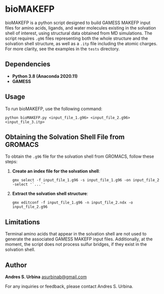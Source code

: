 # bioMAKEFP
bioMAKEFP is a python script designed to build GAMESS MAKEFP input files for amino acids, ligands, and water molecules existing in the solvation shell of interest, using structural data obtained from MD simulations. The script requires `.g96` files representing both the whole structure and the solvation shell structure, as well as a `.itp` file including the atomic charges. For more clarity, see the examples in the `tests` directory. 

## Dependencies
- **Python 3.8 (Anaconda 2020.11)**
- **GAMESS**

## Usage

To run bioMAKEFP, use the following command:

```
python bioMAKEFP.py <input_file_1.g96> <input_file_2.g96> <input_file_3.itp>
```

## Obtaining the Solvation Shell File from GROMACS

To obtain the `.g96` file for the solvation shell from GROMACS, follow these steps:

1. **Create an index file for the solvation shell**:
   ```
   gmx select -f input_file_1.g96 -s input_file_1.g96 -on input_file_2 -select '`...`'
   ```

2. **Extract the solvation shell structure**:
   ```
   gmx editconf -f input_file_1.g96 -n input_file_2.ndx -o input_file_2.g96
   ```

## Limitations
Terminal amino acids that appear in the solvation shell are not used to generate the associated GAMESS MAKEFP input files. Additionally, at the moment, the script does not process sulfur bridges, if they exist in the solvation shell. 


## Author

**Andres S. Urbina**
asurbinab@gmail.com

For any inquiries or feedback, please contact Andres S. Urbina.